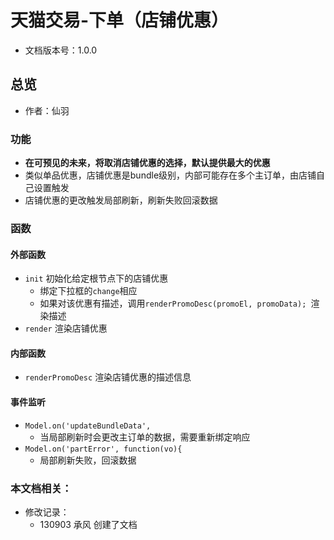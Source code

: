 # 天猫交易-下单（店铺优惠）
* 文档版本号：1.0.0

## 总览
* 作者：仙羽

### 功能
* **在可预见的未来，将取消店铺优惠的选择，默认提供最大的优惠**
* 类似单品优惠，店铺优惠是bundle级别，内部可能存在多个主订单，由店铺自己设置触发
* 店铺优惠的更改触发局部刷新，刷新失败回滚数据

### 函数
#### 外部函数
* `init` 初始化给定根节点下的店铺优惠
  * 绑定下拉框的`change`相应
  * 如果对该优惠有描述，调用`renderPromoDesc(promoEl, promoData); `渲染描述
* `render` 渲染店铺优惠

#### 内部函数
* `renderPromoDesc` 渲染店铺优惠的描述信息

#### 事件监听
* `Model.on('updateBundleData',`
  * 当局部刷新时会更改主订单的数据，需要重新绑定响应
* `Model.on('partError', function(vo){`
  * 局部刷新失败，回滚数据

### 本文档相关：
* 修改记录：
  * 130903 承风 创建了文档






